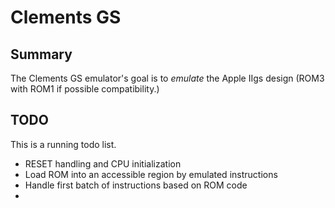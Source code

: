 # Clements GS

## Summary

The Clements GS emulator's goal is to *emulate* the Apple IIgs design (ROM3
with ROM1 if possible compatibility.)


## TODO

This is a running todo list.

* RESET handling and CPU initialization
* Load ROM into an accessible region by emulated instructions
* Handle first batch of instructions based on ROM code
*